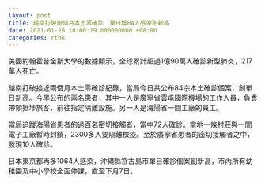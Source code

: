```yaml
---
layout: post
title: 越南打破兩個月本土零確診　單日增84人感染創新高
date: 2021-01-28 18:00:19.000000000 +08:00
categories: rthk
---
```


美國約翰霍普金斯大學的數據顯示，全球累計超過1億90萬人確診新型肺炎，217萬人死亡。

越南打破接近兩個月本土零確診紀錄，當局今日共公布84宗本土確診個案，創單日新高。今早公布的兩名患者，其中一人是廣寧省雲屯國際機場的工作人員，負責帶領抵埗旅客，前往指定隔離設施。另一人是海陽省一間工廠的員工。

當局追蹤海陽省患者的過百名密切接觸者，當中72人確診。當地一條村莊與一間電子工廠暫時封鎖，2300多人要隔離檢疫。至於廣寧省患者的密切接觸者之中，發現10人確診。

日本東京都再多1064人感染，沖繩縣宮古島市單日確診個案創新高，市內所有幼稚園及中小學校全面停課，直至下月7日。
